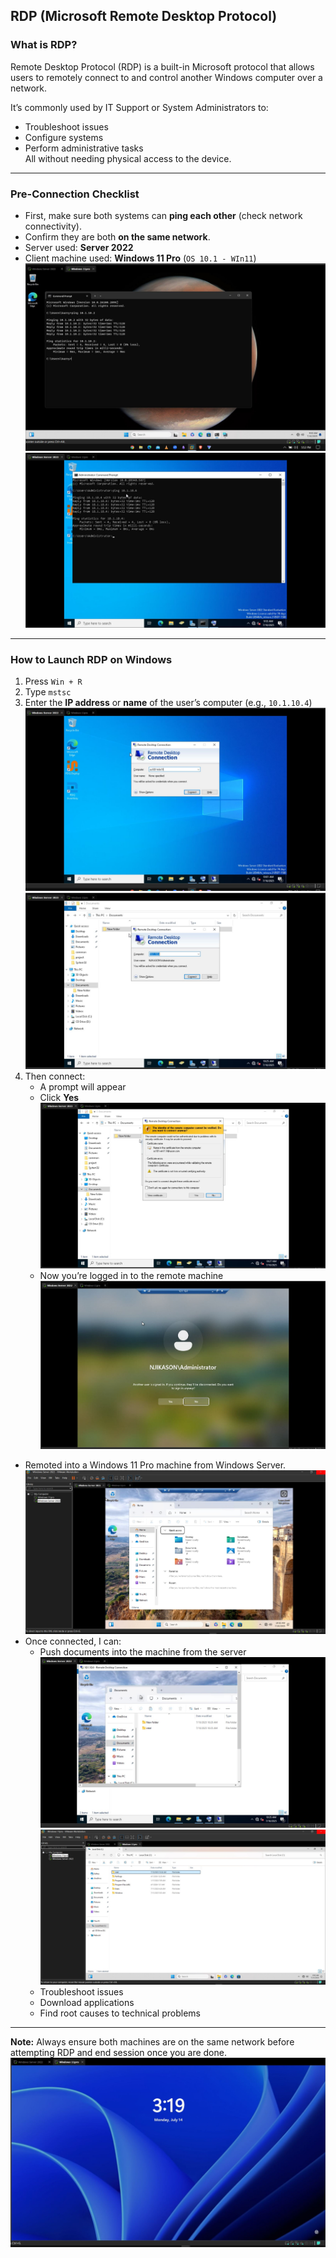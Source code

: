 ## RDP (Microsoft Remote Desktop Protocol)

### What is RDP?

Remote Desktop Protocol (RDP) is a built-in Microsoft protocol that allows users to remotely connect to and control another Windows computer over a network.  

It’s commonly used by IT Support or System Administrators to:
- Troubleshoot issues
- Configure systems  
- Perform administrative tasks  
All without needing physical access to the device.

---
### Pre-Connection Checklist
- First, make sure both systems can **ping each other** (check network connectivity).
- Confirm they are both **on the same network**.
- Server used: **Server 2022**
- Client machine used: **Windows 11 Pro** (`OS 10.1 - WIn11`)
![Screenshot](images/screenshot352.jpg)
![Screenshot](images/screenshot353.jpg)

---
### How to Launch RDP on Windows
1. Press `Win + R`
2. Type `mstsc`
3. Enter the **IP address** or **name** of the user’s computer (e.g., `10.1.10.4`)
![Screenshot](images/screenshot354.jpg)
![Screenshot](images/screenshot355.jpg)
4. Then connect:
   - A prompt will appear
   - Click **Yes**
![Screenshot](images/screenshot356.jpg)
   - Now you’re logged in to the remote machine
![Screenshot](images/screenshot357.jpg)

- Remoted into a Windows 11 Pro machine from Windows Server.
![Screenshot](images/screenshot358.jpg)
- Once connected, I can:
  - Push documents into the machine from the server
![Screenshot](images/screenshot359.jpg)
![Screenshot](images/screenshot368.jpg)
  - Troubleshoot issues
  - Download applications
  - Find root causes to technical problems
---
**Note:** Always ensure both machines are on the same network before attempting RDP and end session once you are done.
![Screenshot](images/screenshot376.jpg)